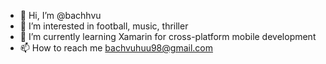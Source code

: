 - 👋 Hi, I’m @bachhvu
- 👀 I’m interested in football, music, thriller
- 🌱 I’m currently learning Xamarin for cross-platform mobile development 
- 📫 How to reach me bachvuhuu98@gmail.com

<!---
bachhvu/bachhvu is a ✨ special ✨ repository because its `README.md` (this file) appears on your GitHub profile.
You can click the Preview link to take a look at your changes.
--->
